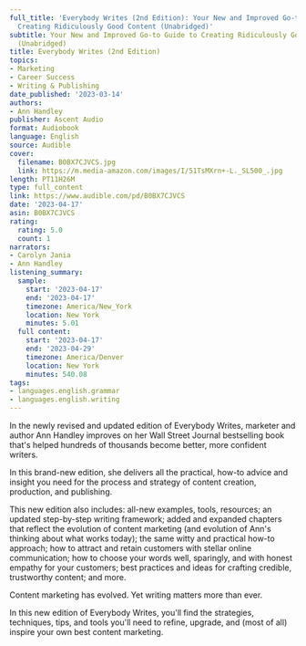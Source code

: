 ```yaml
---
full_title: 'Everybody Writes (2nd Edition): Your New and Improved Go-to Guide to
  Creating Ridiculously Good Content (Unabridged)'
subtitle: Your New and Improved Go-to Guide to Creating Ridiculously Good Content
  (Unabridged)
title: Everybody Writes (2nd Edition)
topics:
- Marketing
- Career Success
- Writing & Publishing
date_published: '2023-03-14'
authors:
- Ann Handley
publisher: Ascent Audio
format: Audiobook
language: English
source: Audible
cover:
  filename: B0BX7CJVCS.jpg
  link: https://m.media-amazon.com/images/I/51TsMXrn+-L._SL500_.jpg
length: PT11H26M
type: full_content
link: https://www.audible.com/pd/B0BX7CJVCS
date: '2023-04-17'
asin: B0BX7CJVCS
rating:
  rating: 5.0
  count: 1
narrators:
- Carolyn Jania
- Ann Handley
listening_summary:
  sample:
    start: '2023-04-17'
    end: '2023-04-17'
    timezone: America/New_York
    location: New York
    minutes: 5.01
  full content:
    start: '2023-04-17'
    end: '2023-04-29'
    timezone: America/Denver
    location: New York
    minutes: 540.08
tags:
- languages.english.grammar
- languages.english.writing
---
```

In the newly revised and updated edition of Everybody Writes, marketer and author Ann Handley improves on her Wall Street Journal bestselling book that's helped hundreds of thousands become better, more confident writers.

In this brand-new edition, she delivers all the practical, how-to advice and insight you need for the process and strategy of content creation, production, and publishing.

This new edition also includes: all-new examples, tools, resources; an updated step-by-step writing framework; added and expanded chapters that reflect the evolution of content marketing (and evolution of Ann's thinking about what works today); the same witty and practical how-to approach; how to attract and retain customers with stellar online communication; how to choose your words well, sparingly, and with honest empathy for your customers; best practices and ideas for crafting credible, trustworthy content; and more.

Content marketing has evolved. Yet writing matters more than ever.

In this new edition of Everybody Writes, you'll find the strategies, techniques, tips, and tools you'll need to refine, upgrade, and (most of all) inspire your own best content marketing.


